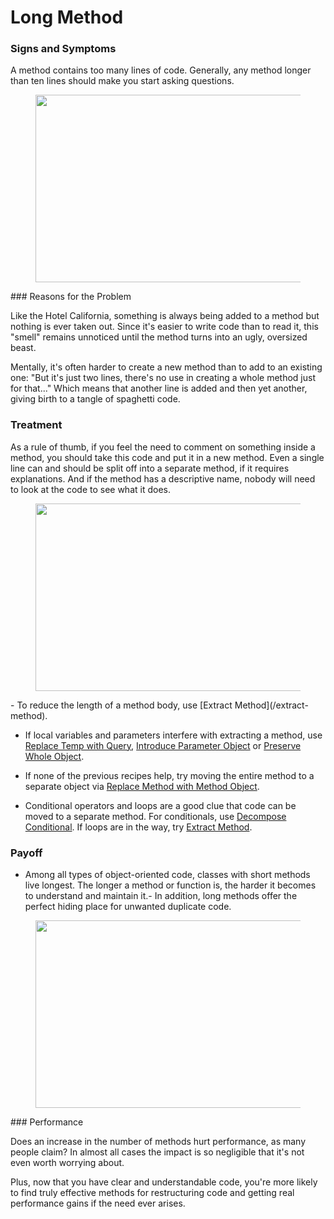 # Long Method
### Signs and Symptoms

A method contains too many lines of code. Generally, any method longer than ten lines should make you start asking questions.<figure class="image">
<img
src="https://refactoring.guru/images/refactoring/content/smells/long-method-01.png?id=ba3b4a6d8ef25a8f676543cee5e1e019"
srcset="https://refactoring.guru/images/refactoring/content/smells/long-method-01-2x.png?id=fd9479c2221526f284c9b14fb94f9169 2x"
width="500" height="300" />
</figure>
### Reasons for the Problem

Like the Hotel California, something is always being added to a method but nothing is ever taken out. Since it's easier to write code than to read it, this "smell" remains unnoticed until the method turns into an ugly, oversized beast.

Mentally, it's often harder to create a new method than to add to an existing one: "But it's just two lines, there's no use in creating a whole method just for that\..." Which means that another line is added and then yet another, giving birth to a tangle of spaghetti code.

### Treatment

As a rule of thumb, if you feel the need to comment on something inside a method, you should take this code and put it in a new method. Even a single line can and should be split off into a separate method, if it requires explanations. And if the method has a descriptive name, nobody will need to look at the code to see what it does.<figure class="image">
<img
src="https://refactoring.guru/images/refactoring/content/smells/long-method-02.png?id=274350a92b305ae79848ab40b3bdb0cb"
srcset="https://refactoring.guru/images/refactoring/content/smells/long-method-02-2x.png?id=beba19e840bf4763e85f006ef79cc89c 2x"
loading="lazy" width="500" height="300" />
</figure>
- To reduce the length of a method body, use [Extract Method](/extract-method).
  
- If local variables and parameters interfere with extracting a method, use [Replace Temp with Query](/replace-temp-with-query), [Introduce Parameter Object](/introduce-parameter-object) or [Preserve Whole Object](/preserve-whole-object).
  
- If none of the previous recipes help, try moving the entire method to a separate object via [Replace Method with Method Object](/replace-method-with-method-object).
  
- Conditional operators and loops are a good clue that code can be moved to a separate method. For conditionals, use [Decompose Conditional](/decompose-conditional). If loops are in the way, try [Extract Method](/extract-method).

### Payoff
- Among all types of object-oriented code, classes with short methods live longest. The longer a method or function is, the harder it becomes to understand and maintain it.- In addition, long methods offer the perfect hiding place for unwanted duplicate code.
  
<figure class="image">
<img
src="https://refactoring.guru/images/refactoring/content/smells/long-method-03.png?id=82ce2d388aa14bdae4e8f62b875f0259"
srcset="https://refactoring.guru/images/refactoring/content/smells/long-method-03-2x.png?id=ba563da468cf42a704ff53da2e89b6d5 2x"
loading="lazy" width="500" height="300" />
</figure>
### Performance

Does an increase in the number of methods hurt performance, as many people claim? In almost all cases the impact is so negligible that it's not even worth worrying about.

Plus, now that you have clear and understandable code, you're more likely to find truly effective methods for restructuring code and getting real performance gains if the need ever arises.

